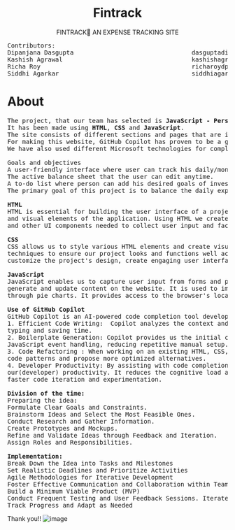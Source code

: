 <div align="center">
  
# Fintrack  
</div>

<div align="center">
  
 FINTRACK AN EXPENSE TRACKING SITE   
</div>

<pre>
Contributors:                                               E-mail:
Dipanjana Dasgupta                                dasguptadipanjana704@gmail.com                                     
Kashish Agrawal                                   kashishagrawal883@gmail.com
Richa Roy                                         richaroydps@gmail.com 
Siddhi Agarkar                                    siddhiagarkar1203@gmail.com  
</pre>

# About
<pre>
The project, that our team has selected is <b>JavaScript - Personal Finance Tracker.</b>
It has been made using <b>HTML</b>, <b>CSS</b> and <b>JavaScript</b>.
The site consists of different sections and pages that are interrelated.
For making this website, GitHub Copilot has proven to be a great asset for us.
We have also used different Microsoft technologies for completing this project.

Goals and objectives
A user-friendly interface where user can track his daily/monthly income or expenditures.
The active balance sheet that the user can edit anytime.
A to-do list where person can add his desired goals of investments, if any.
The primary goal of this project is to balance the daily expenditures of the person for the better future. 

<strong>HTML</strong>
HTML is essential for building the user interface of a project. It allows us to define the layout, structure,
and visual elements of the application. Using HTML we created forms, input fields, buttons, dropdown menus,
and other UI components needed to collect user input and facilitate interactions.

<strong>CSS</strong>
CSS allows us to style various HTML elements and create visually appealing designs. We implemented responsive design 
techniques to ensure our project looks and functions well across different devices and screen sizes. It allows us to 
customize the project's design, create engaging user interfaces, and convey a professional image.

<strong>JavaScript</strong>
JavaScript enables us to capture user input from forms and perform validation before submitting data. We dynamically 
generate and update content on the website. It is used to implement filtering functionalities. We represent expense categories 
through pie charts. It provides access to the browser's local storage, which allows us to store data on the user's device.

<b>Use of GitHub Copilot</b>
GitHub Copilot is an AI-powered code completion tool developed by GitHub and OpenAI. 
1. Efficient Code Writing:  Copilot analyzes the context and suggests relevant code snippets, reducing the need for manual 
typing and saving time. 
2. Boilerplate Generation: Copilot provides us the initial code structures, including basic HTML layout, CSS styles, and 
JavaScript event handling, reducing repetitive manual setup. 
3. Code Refactoring : When working on an existing HTML, CSS, or JavaScript codebase, Copilot identify redundant or inefficient 
code patterns and propose more optimized alternatives. 
4. Developer Productivity: By assisting with code completion and offering intelligent suggestions, Copilot enhances
our(developer) productivity. It reduces the cognitive load associated with remembering syntax details, and encourages 
faster code iteration and experimentation.

<b>Division of the time:</b>
Preparing the idea:
Formulate Clear Goals and Constraints.
Brainstorm Ideas and Select the Most Feasible Ones.
Conduct Research and Gather Information.
Create Prototypes and Mockups.
Refine and Validate Ideas through Feedback and Iteration. 
Assign Roles and Responsibilities.

<b>Implementation:</b>
Break Down the Idea into Tasks and Milestones
Set Realistic Deadlines and Prioritize Activities
Agile Methodologies for Iterative Development
Foster Effective Communication and Collaboration within Teams
Build a Minimum Viable Product (MVP)
Conduct Frequent Testing and User Feedback Sessions. Iterate and Refine the Solution based on Feedback
Track Progress and Adapt as Needed
</pre>

Thank you!!
![image](https://github.com/Dipanjana25/microsoft_copilot_hackathon_finance_tracker/assets/96725005/cbf35bf4-59a3-4cfb-9935-b0d4d3ad6bb0)
